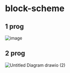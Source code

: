 # block-scheme
## 1 prog
![image](https://user-images.githubusercontent.com/91655905/138809103-0cadcf28-8c5d-46e9-ad0d-4e76701a3d35.png)
## 2 prog
![Untitled Diagram drawio (2)](https://user-images.githubusercontent.com/91655905/138809858-d62db2f0-1749-4984-9b9d-d1f3d81490a7.png)
